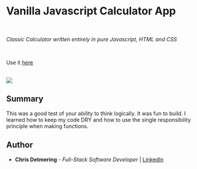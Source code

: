 # Vanilla Javascript Calculator App

<br>

_Classic Calculator written entirely in pure Javascript, HTML and CSS_

<br>

Use it [here](https://andysterks.github.io/JS-Tetris)

<br>

<image src="Screen Shot 2020-12-16 at 2.47.33 PM.png">

## Summary

This was a good test of your ability to think logically. It was fun to build. I learned how to keep my code DRY and how to use the single responsibility principle when making functions. 

## Author

* **Chris Detmering** - *Full-Stack Software Developer*  | [LinkedIn](https://www.linkedin.com/in/chris-detmering-1b8b9851/)
